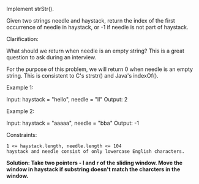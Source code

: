 Implement strStr().

Given two strings needle and haystack, return the index of the first occurrence of needle in haystack, or -1 if needle is not part of haystack.

Clarification:

What should we return when needle is an empty string? This is a great question to ask during an interview.

For the purpose of this problem, we will return 0 when needle is an empty string. This is consistent to C's strstr() and Java's indexOf().

 

Example 1:

Input: haystack = "hello", needle = "ll"
Output: 2

Example 2:

Input: haystack = "aaaaa", needle = "bba"
Output: -1

 

Constraints:

    1 <= haystack.length, needle.length <= 104
    haystack and needle consist of only lowercase English characters.



<b>Solution: Take two pointers - l and r of the sliding window. Move the window in haystack if substring doesn't match the charcters in the window. </b> 
